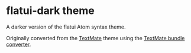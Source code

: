 # flatui-dark theme

A darker version of the flatui Atom syntax theme.

Originally converted from the [TextMate](https://github.com/JacksonGariety/Toy-Chest-Theme)
theme using the [TextMate bundle converter](http://atom.io/docs/latest/converting-a-text-mate-theme).
